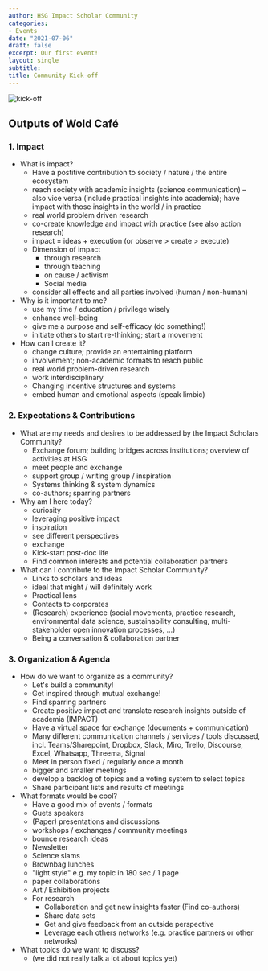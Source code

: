 ```yaml
---
author: HSG Impact Scholar Community
categories:
- Events
date: "2021-07-06"
draft: false
excerpt: Our first event!
layout: single
subtitle: 
title: Community Kick-off
---
```



![kick-off](/img/2021/2021-07-06_kick-off.jpg)

## Outputs of Wold Café

### 1. Impact
 
- What is impact?
	- Have a postitive contribution to society / nature / the entire ecosystem
	- reach society with academic insights (science communication) – also vice versa (include practical insights into academia); have impact with those insights in the world / in practice
	- real world problem driven research
	- co-create knowledge and impact with practice (see also action research)
	- impact = ideas + execution (or observe > create > execute)
	- Dimension of impact
		- through research
		- through teaching
		- on cause / activism
		- Social media
	- consider all effects and all parties involved (human / non-human)
- Why is it important to me?
	- use my time / education / privilege wisely
	- enhance well-being
	- give me a purpose and self-efficacy (do something!)
	- initiate others to start re-thinking; start a movement
- How can I create it?
	- change culture; provide an entertaining platform
	- involvement; non-academic formats to reach public
	- real world problem-driven research
	- work interdisciplinary
	- Changing incentive structures and systems
	- embed human and emotional aspects (speak limbic)
 
### 2. Expectations & Contributions
 
- What are my needs and desires to be addressed by the Impact Scholars Community?
	- Exchange forum; building bridges across institutions; overview of activities at HSG
	- meet people and exchange
	- support group / writing group / inspiration
	- Systems thinking & system dynamics
	- co-authors; sparring partners
- Why am I here today?
	- curiosity
	- leveraging positive impact
	- inspiration
	- see different perspectives
	- exchange
	- Kick-start post-doc life
	- Find common interests and potential collaboration partners
- What can I contribute to the Impact Scholar Community?
	- Links to scholars and ideas
	- ideal that might / will definitely work
	- Practical lens
	- Contacts to corporates
	- (Research) experience (social movements, practice research, environmental data science, sustainability consulting, multi-stakeholder open innovation processes, ...)
	- Being a conversation & collaboration partner
 
### 3. Organization & Agenda
 
- How do we want to organize as a community?
	- Let's build a community!
	- Get inspired through mutual exchange!
	- Find sparring partners
	- Create positive impact and translate research insights outside of academia (IMPACT)
	- Have a virtual space for exchange (documents + communication)
	- Many different communication channels / services / tools discussed, incl. Teams/Sharepoint, Dropbox, Slack, Miro, Trello, Discourse, Excel, Whatsapp, Threema, Signal
	- Meet in person fixed / regularly once a month
	- bigger and smaller meetings
	- develop a backlog of topics and a voting system to select topics
	- Share participant lists and results of meetings
- What formats would be cool?
	- Have a good mix of events / formats
	- Guets speakers
	- (Paper) presentations and discussions
	- workshops / exchanges / community meetings
	- bounce research ideas
	- Newsletter
	- Science slams
	- Brownbag lunches
	- "light style" e.g. my topic in 180 sec / 1 page
	- paper collaborations
	- Art / Exhibition projects
	- For research
		- Collaboration and get new insights faster (Find co-authors)
		- Share data sets
		- Get and give feedback from an outside perspective
		- Leverage each others networks (e.g. practice partners or other networks)
- What topics do we want to discuss?
	- (we did not really talk a lot about topics yet)